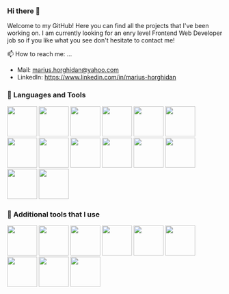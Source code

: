 ### Hi there 👋

Welcome to my GitHub! Here you can find all the projects that I've been working on. I am currently looking for an enry level Frontend Web Developer job so if you like what you see don't hesitate to contact me!

📫 How to reach me: ...

- Mail: marius.horghidan@yahoo.com
- LinkedIn: https://www.linkedin.com/in/marius-horghidan

### 🧰 Languages and Tools

<div>
  <img style="height: 70px; width: 70px" src="https://cdn.jsdelivr.net/gh/devicons/devicon/icons/html5/html5-original-wordmark.svg" />
  <img style="height: 70px; width: 70px" src="https://cdn.jsdelivr.net/gh/devicons/devicon/icons/css3/css3-original-wordmark.svg" />
  <img style="height: 70px; width: 70px" src="https://cdn.jsdelivr.net/gh/devicons/devicon/icons/sass/sass-original.svg" />
  <img style="height: 70px; width: 70px" src="https://cdn.jsdelivr.net/gh/devicons/devicon/icons/javascript/javascript-original.svg" />
  <img style="height: 70px; width: 70px" src="https://cdn.jsdelivr.net/gh/devicons/devicon/icons/babel/babel-original.svg" />
  <img style="height: 70px; width: 70px" src="https://cdn.jsdelivr.net/gh/devicons/devicon/icons/nodejs/nodejs-original-wordmark.svg" />
  <img style="height: 70px; width: 70px" src="https://cdn.jsdelivr.net/gh/devicons/devicon/icons/npm/npm-original-wordmark.svg" />
  <img style="height: 70px; width: 70px" src="https://cdn.jsdelivr.net/gh/devicons/devicon/icons/vscode/vscode-original.svg" />
  <img style="height: 70px; width: 70px" src="https://cdn.jsdelivr.net/gh/devicons/devicon/icons/git/git-original.svg" />
  <img style="height: 70px; width: 70px" src="https://cdn.jsdelivr.net/gh/devicons/devicon/icons/github/github-original.svg" />
  <img style="height: 70px; width: 70px" src="https://cdn.jsdelivr.net/gh/devicons/devicon/icons/ubuntu/ubuntu-plain-wordmark.svg" />
  <img style="height: 70px; width: 70px" src="https://cdn.jsdelivr.net/gh/devicons/devicon/icons/windows8/windows8-original.svg" />
  <img style="height: 70px; width: 70px" src="https://cdn.jsdelivr.net/gh/devicons/devicon/icons/eslint/eslint-original-wordmark.svg" />
  <img style="height: 70px; width: 70px" src="https://cdn.jsdelivr.net/gh/devicons/devicon/icons/webpack/webpack-original-wordmark.svg" />
</div>

### 🔧 Additional tools that I use

<div>
  <img style="height: 70px; width: 70px" src="https://cdn.jsdelivr.net/gh/devicons/devicon/icons/chrome/chrome-original.svg" />
  <img style="height: 70px; width: 70px" src="https://cdn.jsdelivr.net/gh/devicons/devicon/icons/safari/safari-original.svg" />
  <img style="height: 70px; width: 70px" src="https://cdn.jsdelivr.net/gh/devicons/devicon/icons/firefox/firefox-original.svg" />
  <img style="height: 70px; width: 70px" src="https://cdn.jsdelivr.net/gh/devicons/devicon/icons/codepen/codepen-original-wordmark.svg" />
  <img style="height: 70px; width: 70px" src="https://cdn.jsdelivr.net/gh/devicons/devicon/icons/figma/figma-original.svg" />
  <img style="height: 70px; width: 70px" src="https://cdn.jsdelivr.net/gh/devicons/devicon/icons/photoshop/photoshop-plain.svg" />
  <img style="height: 70px; width: 70px" src="https://cdn.jsdelivr.net/gh/devicons/devicon/icons/premierepro/premierepro-original.svg" />
  <img style="height: 70px; width: 70px" src="https://cdn.jsdelivr.net/gh/devicons/devicon/icons/gimp/gimp-original.svg" />
  <img style="height: 70px; width: 70px" src="https://cdn.jsdelivr.net/gh/devicons/devicon/icons/inkscape/inkscape-original-wordmark.svg" />
</div>

<!--
**MariusHor/MariusHor** is a ✨ _special_ ✨ repository because its `README.md` (this file) appears on your GitHub profile.

Here are some ideas to get you started:

- 🔭 I’m currently working on ...
- 🌱 I’m currently learning ...
- 👯 I’m looking to collaborate on ...
- 🤔 I’m looking for help with ...
- 💬 Ask me about ...
- 📫 How to reach me: ...
- 😄 Pronouns: ...
- ⚡ Fun fact: ...
-->
